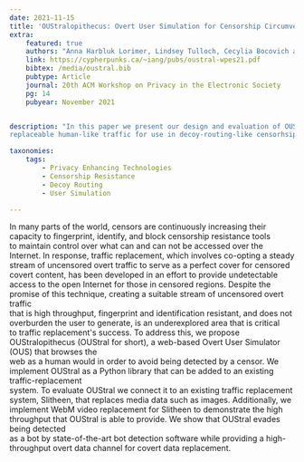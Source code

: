 ```yaml
---
date: 2021-11-15
title: 'OUStralopithecus: Overt User Simulation for Censorship Circumvention'
extra:
    featured: true
    authors: "Anna Harbluk Lorimer, Lindsey Tulloch, Cecylia Bocovich and Ian Goldberg"
    link: https://cypherpunks.ca/~iang/pubs/oustral-wpes21.pdf
    bibtex: /media/oustral.bib
    pubtype: Article
    journal: 20th ACM Workshop on Privacy in the Electronic Society
    pg: 14
    pubyear: November 2021


description: "In this paper we present our design and evaluation of OUStralopithecus (OUStral), a web-based Overt User Simulator that generates 
replaceable human-like traffic for use in decoy-routing-like censorhsip circumvenion systems. "

taxonomies:
    tags:
        - Privacy Enhancing Technologies
        - Censorship Resistance
        - Decoy Routing
        - User Simulation

---
```


In many parts of the world, censors are continuously increasing their capacity to fingerprint, identify, and block censorship resistance tools<br /> 
to maintain control over what can and can not be accessed over the Internet. In response, traffic replacement, which involves co-opting a steady <br />
stream of uncensored overt traffic to serve as a perfect cover for censored covert content, has been developed in an effort to provide undetectable <br />
access to the open Internet for those in censored regions. Despite the promise of this technique, creating a suitable stream of uncensored overt traffic <br />
that is high throughput, fingerprint and identification resistant, and does not overburden the user to generate, is an underexplored area that is critical <br />
to traffic replacement's success. To address this, we propose OUStralopithecus (OUStral for short), a web-based Overt User Simulator (OUS) that browses the <br />
web as a human would in order to avoid being detected by a censor. We implement OUStral as a Python library that can be added to an existing traffic-replacement <br />
system. To evaluate OUStral we connect it to an existing traffic replacement system, Slitheen, that replaces media data such as images. Additionally, we<br />
implement WebM video replacement for Slitheen to demonstrate the high throughput that OUStral is able to provide. We show that OUStral evades being detected <br />
as a bot by state-of-the-art bot detection software while providing a high-throughput overt data channel for covert data replacement.
